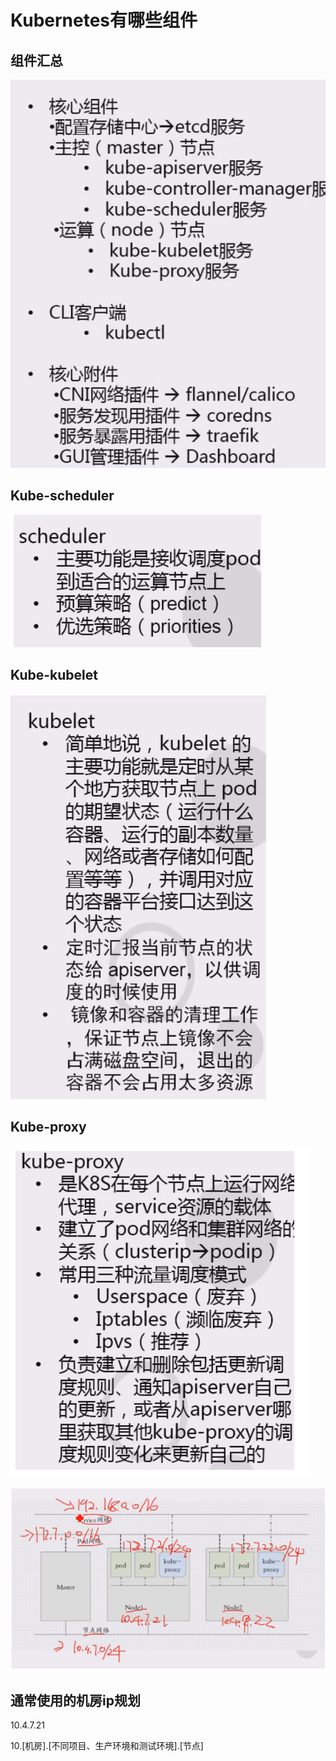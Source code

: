 # Kubernetes有哪些组件

## 组件汇总

![image-20220516192342353](Kubernetes有哪些组件.assets/image-20220516192342353-16918407020461.png)
## Kube-scheduler
![image-20220516192353808](Kubernetes有哪些组件.assets/image-20220516192353808-16918407036953.png)
## Kube-kubelet

![image-20220516192411578](Kubernetes有哪些组件.assets/image-20220516192411578-16918407062535.png)
## Kube-proxy
![image-20220516192431476](Kubernetes有哪些组件.assets/image-20220516192431476-16918407081717.png)



![image-20220516192441239](Kubernetes有哪些组件.assets/image-20220516192441239-16918407098759.png)



## 通常使用的机房ip规划

10.4.7.21

10.[机房].[不同项目、生产环境和测试环境].[节点]